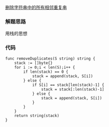 [删除字符串中的所有相邻重复串](https://leetcode-cn.com/problems/remove-all-adjacent-duplicates-in-string/)
### 解题思路
用栈的思想

### 代码

```golang
func removeDuplicates(S string) string {
    stack := []byte{}
    for i := 0;i < len(S);i++ {
        if len(stack) == 0 {
            stack = append(stack, S[i])
        } else {
            if S[i] == stack[len(stack)-1] {
                stack = stack[:len(stack)-1]
            } else {
                stack = append(stack, S[i])
            }
        }
    }
    return string(stack)
}
```
